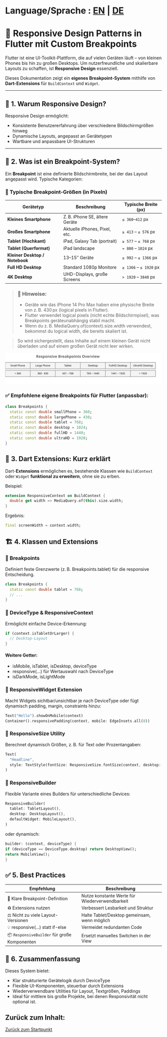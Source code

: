 # Language/Sprache : [EN](RESPONSIVE_DESIGN_EN.md) | [DE](RESPONSIVE_DESIGN.md)
# 📱 Responsive Design Patterns in Flutter mit Custom Breakpoints

Flutter ist eine UI-Toolkit-Plattform, die auf vielen Geräten läuft – von kleinen Phones bis hin zu großen Desktops. Um nutzerfreundliche und skalierbare Layouts zu schaffen, ist **Responsive Design** essenziell.

Dieses Dokumentation zeigt ein **eigenes Breakpoint-System** mithilfe von **Dart-Extensions** für `BuildContext` und 
`Widget`.

---

## 🧠 1. Warum Responsive Design?

Responsive Design ermöglicht:
- Konsistente Benutzererfahrung über verschiedene Bildschirmgrößen hinweg
- Dynamische Layouts, angepasst an Gerätetypen
- Wartbare und anpassbare UI-Strukturen

---

## 🎯 2. Was ist ein Breakpoint-System?

Ein **Breakpoint** ist eine definierte Bildschirmbreite, bei der das Layout angepasst wird. Typische Kategorien:

### 📐 Typische Breakpoint-Größen (in Pixeln)

| Gerätetyp                      | Beschreibung                   | Typische Breite (px)   |
| ------------------------------ | ------------------------------ | ---------------------- |
| **Kleines Smartphone**         | Z. B. iPhone SE, ältere Geräte | `≤ 360`–`412` px       |
| **Großes Smartphone**          | Aktuelle iPhones, Pixel, etc.  | `≥ 413` – `≤ 576` px   |
| **Tablet (Hochkant)**          | iPad, Galaxy Tab (portrait)    | `≥ 577` – `≤ 768` px   |
| **Tablet (Querformat)**        | iPad landscape                 | `≈ 800` – `1024` px    |
| **Kleiner Desktop / Notebook** | 13–15″ Geräte                  | `≥ 992` – `≤ 1366` px  |
| **Full HD Desktop**            | Standard 1080p Monitore        | `≥ 1366` – `≤ 1920` px |
| **4K Desktop**                 | UHD-Displays, große Screens    | `> 1920` – `3840` px   |


>### 🧠 Hinweise:
>- Geräte wie das iPhone 14 Pro Max haben eine physische Breite von z. B. 430 px (logical pixels in Flutter).
>- Flutter verwendet logical pixels (nicht echte Bildschirmpixel), was Breakpoints geräteunabhängig stabil macht.
>- Wenn du z. B. MediaQuery.of(context).size.width verwendest, bekommst du logical width, die bereits skaliert ist.

> So wird sichergestellt, dass Inhalte auf einem kleinen Gerät nicht überladen und auf einem großen Gerät nicht leer wirken.

![Breakpoint Skala](assets/breakpoint.svg)

### ✅ Empfohlene eigene Breakpoints für Flutter (anpassbar):
```dart
class Breakpoints {
  static const double smallPhone = 360;
  static const double largePhone = 430;
  static const double tablet = 768;
  static const double desktop = 1024;
  static const double fullHD = 1440;
  static const double ultraHD = 1920;
}
```


## 🧩 3. Dart Extensions: Kurz erklärt

Dart-**Extensions** ermöglichen es, bestehende Klassen wie `BuildContext` oder `Widget` **funktional zu erweitern**, ohne sie zu erben.

Beispiel:

```dart
extension ResponsiveContext on BuildContext {
  double get width => MediaQuery.of(this).size.width;
}
```
Ergebnis:
```dart
final screenWidth = context.width;
```

## 🏗️ 4. Klassen und Extensions
### 🔹 Breakpoints
Definiert feste Grenzwerte (z. B. Breakpoints.tablet) für die responsive Entscheidung.

```dart
class Breakpoints {
  static const double tablet = 768;
  // ...
}
```

### 🔹 DeviceType & ResponsiveContext
Ermöglicht einfache Device-Erkennung:

```dart
if (context.isTabletOrLarger) {
  // Desktop-Layout
}
```

#### Weitere Getter:

- isMobile, isTablet, isDesktop, deviceType
- responsive<T>(...) für Wertauswahl nach DeviceType
- isDarkMode, isLightMode

### 🔹 ResponsiveWidget Extension
Macht Widgets sichtbar/unsichtbar je nach DeviceType oder fügt dynamisch padding, margin, constraints hinzu:

```dart
Text("Hello").showOnMobile(context)
Container().responsivePadding(context, mobile: EdgeInsets.all(8))
```

### 🔹 ResponsiveSize Utility
Berechnet dynamisch Größen, z. B. für Text oder Prozentangaben:
```dart
Text(
  "Headline",
  style: TextStyle(fontSize: ResponsiveSize.fontSize(context, desktop: 24, mobile: 16, defaultSize: 18)),
)
```

### 🔹 ResponsiveBuilder
Flexible Variante eines Builders für unterschiedliche Devices:
```dart
ResponsiveBuilder(
  tablet: TabletLayout(),
  desktop: DesktopLayout(),
  defaultWidget: MobileLayout(),
)
```
oder dynamisch:
```dart
builder: (context, deviceType) {
if (deviceType == DeviceType.desktop) return DesktopView();
return MobileView();
}
```
## ✅ 5. Best Practices

| Empfehlung                                   | Beschreibung                                   |
| -------------------------------------------- | ---------------------------------------------- |
| 📐 Klare Breakpoint-Definition               | Nutze konstante Werte für Wiederverwendbarkeit |
| ♻️ Extensions nutzen                         | Verbessert Lesbarkeit und Struktur             |
| ⚖️ Nicht zu viele Layout-Versionen           | Halte Tablet/Desktop gemeinsam, wenn möglich   |
| 💡 responsive(...) statt if-else             | Vermeidet redundanten Code                     |
| 📦 `ResponsiveBuilder` für große Komponenten | Ersetzt manuelles Switchen in der View         |


## 🧾 6. Zusammenfassung
Dieses System bietet:

- Klar strukturierte Gerätelogik durch DeviceType
- Flexible UI-Komponenten, steuerbar durch Extensions
- Wiederverwendbare Utilities für Layout, Textgrößen, Paddings
- Ideal für mittlere bis große Projekte, bei denen Responsivität nicht optional ist.

## Zurück zum Inhalt:
[Zurück zum Startpunkt](../README.md)
